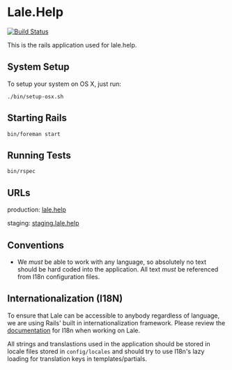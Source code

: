 # Lale.Help

[![Build Status](https://travis-ci.org/lale-help/lale-help.svg?branch=master)](https://travis-ci.org/lale-help/lale-help)

This is the rails application used for lale.help.

## System Setup

To setup your system on OS X, just run:

    ./bin/setup-osx.sh

## Starting Rails

    bin/foreman start

## Running Tests

    bin/rspec

## URLs

production: [lale.help](https://lale.help)

staging: [staging.lale.help](https://staging.lale.help)

## Conventions

- We *must* be able to work with any language, so absolutely no text should be hard coded into the application. All text *must* be
referenced from I18n configuration files.



## Internationalization (I18N)

To ensure that Lale can be accessible to anybody regardless of language, we are using Rails' built in
internationalization framework. Please review the [documentation](http://guides.rubyonrails.org/i18n.html) for I18n
when working on Lale.

All strings and translastions used in the application should be stored in locale files stored in `config/locales` and should
try to use I18n's lazy loading for translation keys in templates/partials.



